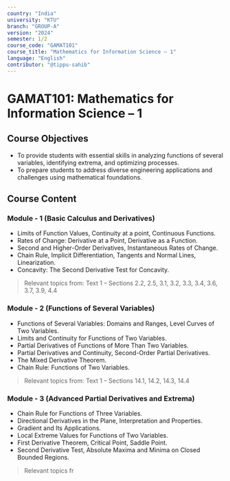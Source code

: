 ```yaml
---
country: "India"
university: "KTU"
branch: "GROUP-A"
version: "2024"
semester: 1/2
course_code: "GAMAT101"
course_title: "Mathematics for Information Science – 1"
language: "English"
contributor: "@tippu-sahib"
---
```


# GAMAT101: Mathematics for Information Science – 1

## Course Objectives
* To provide students with essential skills in analyzing functions of several variables, identifying extrema, and optimizing processes.
* To prepare students to address diverse engineering applications and challenges using mathematical foundations.

## Course Content

### Module - 1 (Basic Calculus and Derivatives)
* Limits of Function Values, Continuity at a point, Continuous Functions.
* Rates of Change: Derivative at a Point, Derivative as a Function.
* Second and Higher-Order Derivatives, Instantaneous Rates of Change.
* Chain Rule, Implicit Differentiation, Tangents and Normal Lines, Linearization.
* Concavity: The Second Derivative Test for Concavity.

> Relevant topics from: Text 1 – Sections 2.2, 2.5, 3.1, 3.2, 3.3, 3.4, 3.6, 3.7, 3.9, 4.4

### Module - 2 (Functions of Several Variables)
* Functions of Several Variables: Domains and Ranges, Level Curves of Two Variables.
* Limits and Continuity for Functions of Two Variables.
* Partial Derivatives of Functions of More Than Two Variables.
* Partial Derivatives and Continuity, Second-Order Partial Derivatives.
* The Mixed Derivative Theorem.
* Chain Rule: Functions of Two Variables.

> Relevant topics from: Text 1 – Sections 14.1, 14.2, 14.3, 14.4

### Module - 3 (Advanced Partial Derivatives and Extrema)
* Chain Rule for Functions of Three Variables.
* Directional Derivatives in the Plane, Interpretation and Properties.
* Gradient and Its Applications.
* Local Extreme Values for Functions of Two Variables.
* First Derivative Theorem, Critical Point, Saddle Point.
* Second Derivative Test, Absolute Maxima and Minima on Closed Bounded Regions.

> Relevant topics fr
